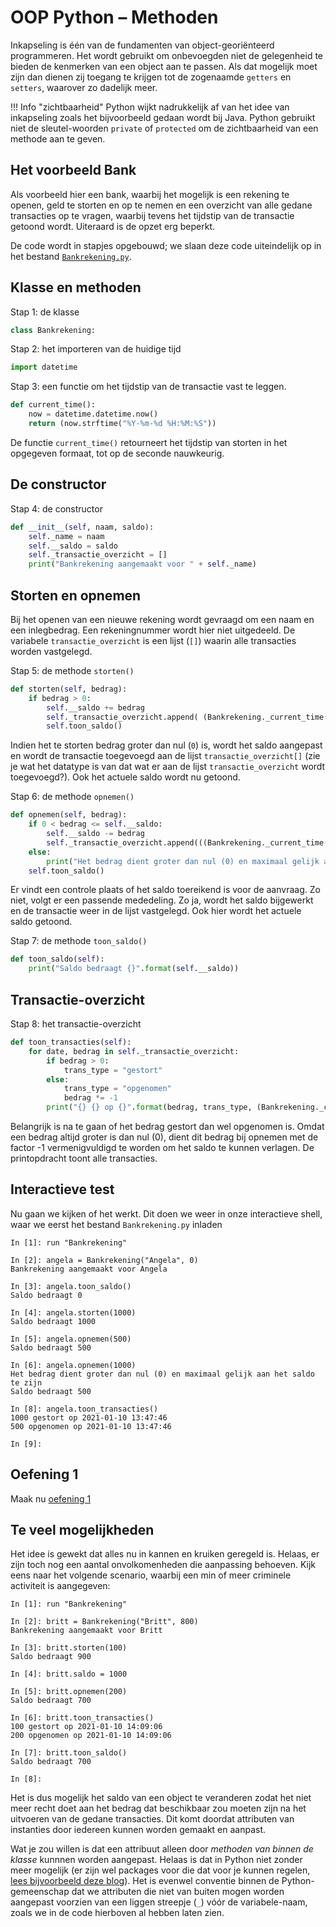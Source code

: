 # OOP Python – Methoden

Inkapseling is één van de fundamenten van object-georiënteerd programmeren. Het wordt gebruikt om onbevoegden niet de gelegenheid te bieden de kenmerken van een object aan te passen. Als dat mogelijk moet zijn dan dienen zij toegang te krijgen tot de zogenaamde `getters` en `setters`, waarover zo dadelijk meer.

!!! Info "zichtbaarheid"
    Python wijkt nadrukkelijk af van het idee van inkapseling zoals het bijvoorbeeld gedaan wordt bij Java. Python gebruikt niet de sleutel-woorden `private` of `protected` om de zichtbaarheid van een methode aan te geven.

## Het voorbeeld Bank

Als voorbeeld hier een bank, waarbij het mogelijk is een rekening te openen, geld te storten en op te nemen en een overzicht van alle gedane transacties op te vragen, waarbij tevens het tijdstip van de transactie getoond wordt. Uiteraard is de opzet erg beperkt.

De code wordt in stapjes opgebouwd; we slaan deze code uiteindelijk op in het bestand [`Bankrekening.py`](../bestanden/Bankrekening.py).

## Klasse en methoden

Stap 1: de klasse

```python
class Bankrekening:
```

Stap 2: het importeren van de huidige tijd

```python
import datetime
```

Stap 3: een functie om het tijdstip van de transactie vast te leggen.

```python
def current_time():
    now = datetime.datetime.now()
    return (now.strftime("%Y-%m-%d %H:%M:%S"))
```

De functie `current_time()` retourneert het tijdstip van storten in het opgegeven formaat, tot op de seconde nauwkeurig.

## De constructor

Stap 4: de constructor

```python
def __init__(self, naam, saldo):
    self._name = naam
    self.__saldo = saldo
    self._transactie_overzicht = []
    print("Bankrekening aangemaakt voor " + self._name)
```

## Storten en opnemen

Bij het openen van een nieuwe rekening wordt gevraagd om een naam en een inlegbedrag. Een rekeningnummer wordt hier niet uitgedeeld. De variabele `transactie_overzicht` is een lijst (`[]`) waarin alle transacties worden vastgelegd. 

Stap 5: de methode `storten()`

```python
def storten(self, bedrag):
    if bedrag > 0:
        self.__saldo += bedrag
        self._transactie_overzicht.append( (Bankrekening._current_time(), bedrag) )
        self.toon_saldo()
```


Indien het te storten bedrag groter dan nul (`0`) is, wordt het saldo aangepast en wordt de transactie toegevoegd aan de lijst `transactie_overzicht[]` (zie je wat het datatype is van dat wat er aan de lijst `transactie_overzicht` wordt toegevoegd?). Ook het actuele saldo wordt nu getoond.

Stap 6: de methode `opnemen()`

```python
def opnemen(self, bedrag):
    if 0 < bedrag <= self.__saldo:
        self.__saldo -= bedrag
        self._transactie_overzicht.append(((Bankrekening._current_time(), -bedrag)))
    else:
        print("Het bedrag dient groter dan nul (0) en maximaal gelijk aan het saldo te zijn")
    self.toon_saldo()
```

Er vindt een controle plaats of het saldo toereikend is voor de aanvraag. Zo niet, volgt er een passende mededeling. Zo ja, wordt het saldo bijgewerkt en de transactie weer in de lijst vastgelegd. Ook hier wordt het actuele saldo getoond.

Stap 7: de methode `toon_saldo()`

```python
def toon_saldo(self):
    print("Saldo bedraagt {}".format(self.__saldo))
```

## Transactie-overzicht

Stap 8: het transactie-overzicht

```python
def toon_transacties(self):
    for date, bedrag in self._transactie_overzicht:
        if bedrag > 0:
            trans_type = "gestort"
        else:
            trans_type = "opgenomen"
            bedrag *= -1
        print("{} {} op {}".format(bedrag, trans_type, (Bankrekening._current_time())))
```

Belangrijk is na te gaan of het bedrag gestort dan wel opgenomen is. Omdat een bedrag altijd groter is dan nul (0), dient dit bedrag bij opnemen met de factor -1 vermenigvuldigd te worden om het saldo te kunnen verlagen. De printopdracht toont alle transacties.

## Interactieve test

Nu gaan we kijken of het werkt. Dit doen we weer in onze interactieve shell, waar we eerst het bestand `Bankrekening.py` inladen

```ipython
In [1]: run "Bankrekening"

In [2]: angela = Bankrekening("Angela", 0)
Bankrekening aangemaakt voor Angela

In [3]: angela.toon_saldo()
Saldo bedraagt 0

In [4]: angela.storten(1000)
Saldo bedraagt 1000

In [5]: angela.opnemen(500)
Saldo bedraagt 500

In [6]: angela.opnemen(1000)
Het bedrag dient groter dan nul (0) en maximaal gelijk aan het saldo te zijn
Saldo bedraagt 500

In [8]: angela.toon_transacties()
1000 gestort op 2021-01-10 13:47:46
500 opgenomen op 2021-01-10 13:47:46

In [9]: 
```

## Oefening 1

Maak nu [oefening 1](oefeningen/oop-oefening1.md)

## Te veel mogelijkheden

Het idee is gewekt dat alles nu in kannen en kruiken geregeld is. Helaas, er zijn toch nog een aantal onvolkomenheden die aanpassing behoeven. Kijk eens naar het volgende scenario, waarbij een min of meer criminele activiteit is aangegeven:

```ipython hl_lines="9"
In [1]: run "Bankrekening"

In [2]: britt = Bankrekening("Britt", 800)
Bankrekening aangemaakt voor Britt

In [3]: britt.storten(100)
Saldo bedraagt 900

In [4]: britt.saldo = 1000

In [5]: britt.opnemen(200)
Saldo bedraagt 700

In [6]: britt.toon_transacties()
100 gestort op 2021-01-10 14:09:06
200 opgenomen op 2021-01-10 14:09:06

In [7]: britt.toon_saldo()
Saldo bedraagt 700

In [8]: 
```

Het is dus mogelijk het saldo van een object te veranderen zodat het niet meer recht doet aan het bedrag dat beschikbaar zou moeten zijn na het uitvoeren van de gedane transacties. Dit komt doordat attributen van instanties door iedereen kunnen worden gemaakt en aanpast.

Wat je zou willen is dat een attribuut alleen door *methoden van binnen de klasse* kunnnen worden aangepast. Helaas is dat in Python niet zonder meer mogelijk (er zijn wel packages voor die dat voor je kunnen regelen, [lees bijvoorbeeld deze blog](https://bogotobogo.com/python/python_private_attributes_methods.php)). Het is evenwel conventie binnen de Python-gemeenschap dat we attributen die niet van buiten mogen worden aangepast voorzien van een liggen streepje (`_`) vóór de variabele-naam, zoals we in de code hierboven al hebben laten zien. 
